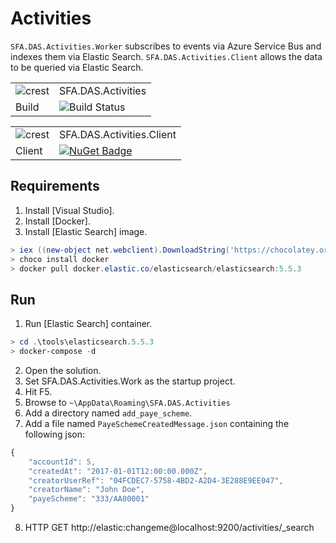 # Activities

`SFA.DAS.Activities.Worker` subscribes to events via Azure Service Bus and indexes them via Elastic Search. `SFA.DAS.Activities.Client` allows the data to be queried via Elastic Search.

|               |               |
| ------------- | ------------- |
| ![crest](https://assets.publishing.service.gov.uk/government/assets/crests/org_crest_27px-916806dcf065e7273830577de490d5c7c42f36ddec83e907efe62086785f24fb.png) | SFA.DAS.Activities |
| Build | ![Build Status](https://sfa-gov-uk.visualstudio.com/_apis/public/build/definitions/c39e0c0b-7aff-4606-b160-3566f3bbce23/101/badge) |

|               |               |
| ------------- | ------------- |
| ![crest](https://assets.publishing.service.gov.uk/government/assets/crests/org_crest_27px-916806dcf065e7273830577de490d5c7c42f36ddec83e907efe62086785f24fb.png) | SFA.DAS.Activities.Client |
| Client | [![NuGet Badge](https://buildstats.info/nuget/SFA.DAS.Activities.Client)](https://www.nuget.org/packages/SFA.DAS.Activities.Client) |

## Requirements

1. Install [Visual Studio].
2. Install [Docker].
3. Install [Elastic Search] image.

```PowerShell
> iex ((new-object net.webclient).DownloadString('https://chocolatey.org/install.ps1'))
> choco install docker
> docker pull docker.elastic.co/elasticsearch/elasticsearch:5.5.3
```

## Run

1. Run [Elastic Search] container.

```PowerShell
> cd .\tools\elasticsearch.5.5.3
> docker-compose -d
```

2. Open the solution.
3. Set SFA.DAS.Activities.Work as the startup project.
4. Hit F5.
5. Browse to `~\AppData\Roaming\SFA.DAS.Activities`
6. Add a directory named `add_paye_scheme`.
7. Add a file named `PayeSchemeCreatedMessage.json` containing the following json:

```JavaScript
{
    "accountId": 5,
    "createdAt": "2017-01-01T12:00:00.000Z",
    "creatorUserRef": "04FCDEC7-5758-4BD2-A2D4-3E288E9EE047",
    "creatorName": "John Doe",
    "payeScheme": "333/AA00001"
}
```

8. HTTP GET http://elastic:changeme@localhost:9200/activities/_search
